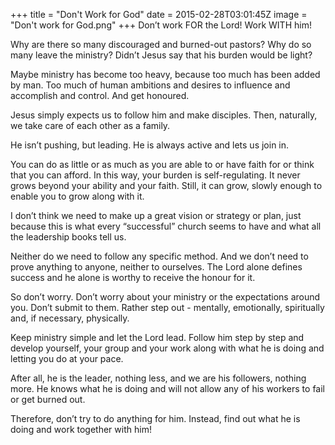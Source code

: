 +++
title = "Don't Work for God"
date = 2015-02-28T03:01:45Z
image = "Don't work for God.png"
+++
Don’t work FOR the Lord! Work WITH him!

Why are there so many discouraged and burned-out pastors? Why do so many leave the ministry? Didn’t Jesus say that his burden would be light?

Maybe ministry has become too heavy, because too much has been added by man. Too much of human ambitions and desires to influence and accomplish and control. And get honoured.

Jesus simply expects us to follow him and make disciples. Then, naturally, we take care of each other as a family.

He isn’t pushing, but leading. He is always active and lets us join in.

You can do as little or as much as you are able to or have faith for or think that you can afford. In this way, your burden is self-regulating. It never grows beyond your ability and your faith. Still, it can grow, slowly enough to enable you to grow along with it.

I don’t think we need to make up a great vision or strategy or plan, just because this is what every “successful” church seems to have and what all the leadership books tell us.

Neither do we need to follow any specific method. And we don’t need to prove anything to anyone, neither to ourselves. The Lord alone defines success and he alone is worthy to receive the honour for it.

So don’t worry. Don’t worry about your ministry or the expectations around you. Don’t submit to them. Rather step out - mentally, emotionally, spiritually and, if necessary, physically.

Keep ministry simple and let the Lord lead. Follow him step by step and develop yourself, your group and your work along with what he is doing and letting you do at your pace.

After all, he is the leader, nothing less, and we are his followers, nothing more. He knows what he is doing and will not allow any of his workers to fail or get burned out.

Therefore, don’t try to do anything for him. Instead, find out what he is doing and work together with him!

